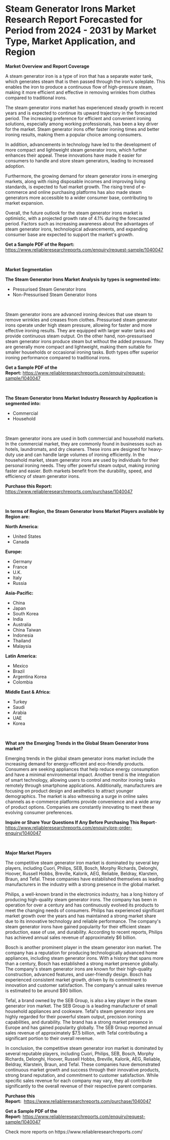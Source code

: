 <p><h1>Steam Generator Irons Market Research Report Forecasted for Period from 2024 -  2031 by Market Type, Market Application, and Region</h1></p><p><strong>Market Overview and Report Coverage</strong></p>
<p><p>A steam generator iron is a type of iron that has a separate water tank, which generates steam that is then passed through the iron's soleplate. This enables the iron to produce a continuous flow of high-pressure steam, making it more efficient and effective in removing wrinkles from clothes compared to traditional irons.</p><p>The steam generator irons market has experienced steady growth in recent years and is expected to continue its upward trajectory in the forecasted period. The increasing preference for efficient and convenient ironing solutions, especially among working professionals, has been a key driver for the market. Steam generator irons offer faster ironing times and better ironing results, making them a popular choice among consumers.</p><p>In addition, advancements in technology have led to the development of more compact and lightweight steam generator irons, which further enhances their appeal. These innovations have made it easier for consumers to handle and store steam generators, leading to increased adoption.</p><p>Furthermore, the growing demand for steam generator irons in emerging markets, along with rising disposable incomes and improving living standards, is expected to fuel market growth. The rising trend of e-commerce and online purchasing platforms has also made steam generators more accessible to a wider consumer base, contributing to market expansion.</p><p>Overall, the future outlook for the steam generator irons market is optimistic, with a projected growth rate of 4.1% during the forecasted period. Factors such as increasing awareness about the advantages of steam generator irons, technological advancements, and expanding consumer base are expected to support the market's growth.</p></p>
<p><strong>Get a Sample PDF of the Report:</strong> <a href="https://www.reliableresearchreports.com/enquiry/request-sample/1040047">https://www.reliableresearchreports.com/enquiry/request-sample/1040047</a></p>
<p>&nbsp;</p>
<p><strong>Market Segmentation</strong></p>
<p><strong>The Steam Generator Irons Market Analysis by types is segmented into:</strong></p>
<p><ul><li>Pressurised Steam Generator Irons</li><li>Non-Pressurised Steam Generator Irons</li></ul></p>
<p>&nbsp;</p>
<p><p>Steam generator irons are advanced ironing devices that use steam to remove wrinkles and creases from clothes. Pressurised steam generator irons operate under high steam pressure, allowing for faster and more effective ironing results. They are equipped with larger water tanks and provide continuous steam output. On the other hand, non-pressurised steam generator irons produce steam but without the added pressure. They are generally more compact and lightweight, making them suitable for smaller households or occasional ironing tasks. Both types offer superior ironing performance compared to traditional irons.</p></p>
<p><strong>Get a Sample PDF of the Report:</strong>&nbsp;<a href="https://www.reliableresearchreports.com/enquiry/request-sample/1040047">https://www.reliableresearchreports.com/enquiry/request-sample/1040047</a></p>
<p>&nbsp;</p>
<p><strong>The Steam Generator Irons Market Industry Research by Application is segmented into:</strong></p>
<p><ul><li>Commercial</li><li>Household</li></ul></p>
<p>&nbsp;</p>
<p><p>Steam generator irons are used in both commercial and household markets. In the commercial market, they are commonly found in businesses such as hotels, laundromats, and dry cleaners. These irons are designed for heavy-duty use and can handle large volumes of ironing efficiently. In the household market, steam generator irons are used by individuals for their personal ironing needs. They offer powerful steam output, making ironing faster and easier. Both markets benefit from the durability, speed, and efficiency of steam generator irons.</p></p>
<p><strong>Purchase this Report:</strong>&nbsp; <a href="https://www.reliableresearchreports.com/purchase/1040047">https://www.reliableresearchreports.com/purchase/1040047</a></p>
<p>&nbsp;</p>
<p><strong>In terms of Region, the Steam Generator Irons Market Players available by Region are:</strong></p>
<p>
    <p> <strong> North America: </strong>
        <ul>
            <li>United States</li>
            <li>Canada</li>
        </ul>
        </p> 
    <p> <strong> Europe: </strong>
        <ul>
            <li>Germany</li>
            <li>France</li>
            <li>U.K.</li>
            <li>Italy</li>
            <li>Russia</li>
        </ul>
        </p> 
    <p> <strong> Asia-Pacific: </strong>
        <ul>
            <li>China</li>
            <li>Japan</li>
            <li>South Korea</li>
            <li>India</li>
            <li>Australia</li>
            <li>China Taiwan</li>
            <li>Indonesia</li>
            <li>Thailand</li>
            <li>Malaysia</li>
        </ul>
        </p> 
    <p> <strong> Latin America: </strong>
        <ul>
            <li>Mexico</li>
            <li>Brazil</li>
            <li>Argentina Korea</li>
            <li>Colombia</li>
        </ul>
        </p> 
    <p> <strong> Middle East & Africa: </strong>
        <ul>
            <li>Turkey</li>
            <li>Saudi</li>
            <li>Arabia</li>
            <li>UAE</li>
            <li>Korea</li>
        </ul>
    </p>
    </p>
<p>&nbsp;</p>
<p><strong>What are the Emerging Trends in the Global Steam Generator Irons market?</strong></p>
<p><p>Emerging trends in the global steam generator irons market include the increasing demand for energy-efficient and eco-friendly products. Consumers are seeking appliances that help reduce energy consumption and have a minimal environmental impact. Another trend is the integration of smart technology, allowing users to control and monitor ironing tasks remotely through smartphone applications. Additionally, manufacturers are focusing on product design and aesthetics to attract younger demographics. The market is also witnessing a surge in online sales channels as e-commerce platforms provide convenience and a wide array of product options. Companies are constantly innovating to meet these evolving consumer preferences.</p></p>
<p><strong>Inquire or Share Your Questions If Any Before Purchasing This Report</strong>- <a href="https://www.reliableresearchreports.com/enquiry/pre-order-enquiry/1040047">https://www.reliableresearchreports.com/enquiry/pre-order-enquiry/1040047</a></p>
<p>&nbsp;</p>
<p><strong>Major Market Players</strong></p>
<p><p>The competitive steam generator iron market is dominated by several key players, including Cuori, Philips, SEB, Bosch, Morphy Richards, Delonghi, Hoover, Russell Hobbs, Breville, Kalorik, AEG, Reliable, Beldray, Klarstein, Braun, and Tefal. These companies have established themselves as leading manufacturers in the industry with a strong presence in the global market.</p><p>Philips, a well-known brand in the electronics industry, has a long history of producing high-quality steam generator irons. The company has been in operation for over a century and has continuously evolved its products to meet the changing needs of consumers. Philips has experienced significant market growth over the years and has maintained a strong market share due to its innovative technology and reliable performance. The company's steam generator irons have gained popularity for their efficient steam production, ease of use, and durability. According to recent reports, Philips has achieved annual sales revenue of approximately $6 billion.</p><p>Bosch is another prominent player in the steam generator iron market. The company has a reputation for producing technologically advanced home appliances, including steam generator irons. With a history that spans more than a century, Bosch has established a strong market presence globally. The company's steam generator irons are known for their high-quality construction, advanced features, and user-friendly design. Bosch has experienced consistent market growth, driven by its commitment to innovation and customer satisfaction. The company's annual sales revenue is estimated to be around $90 billion.</p><p>Tefal, a brand owned by the SEB Group, is also a key player in the steam generator iron market. The SEB Group is a leading manufacturer of small household appliances and cookware. Tefal's steam generator irons are highly regarded for their powerful steam output, precision ironing capabilities, and durability. The brand has a strong market presence in Europe and has gained popularity globally. The SEB Group reported annual sales revenue of approximately $7.5 billion, with Tefal contributing a significant portion to their overall revenue.</p><p>In conclusion, the competitive steam generator iron market is dominated by several reputable players, including Cuori, Philips, SEB, Bosch, Morphy Richards, Delonghi, Hoover, Russell Hobbs, Breville, Kalorik, AEG, Reliable, Beldray, Klarstein, Braun, and Tefal. These companies have demonstrated continuous market growth and success through their innovative products, strong brand reputation, and commitment to customer satisfaction. While specific sales revenue for each company may vary, they all contribute significantly to the overall revenue of their respective parent companies.</p></p>
<p><strong>Purchase this Report:</strong>&nbsp;&nbsp;<a href="https://www.reliableresearchreports.com/purchase/1040047">https://www.reliableresearchreports.com/purchase/1040047</a></p>
<p></p>
<p><strong>Get a Sample PDF of the Report:</strong>&nbsp;<a href="https://www.reliableresearchreports.com/enquiry/request-sample/1040047">https://www.reliableresearchreports.com/enquiry/request-sample/1040047</a></p>
<p>Check more reports on https://www.reliableresearchreports.com/</p>